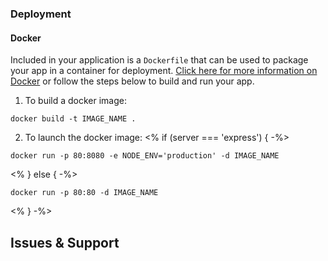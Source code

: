 ### Deployment

#### Docker

Included in your application is a ```Dockerfile``` that can be used to package your app in a container for deployment. [Click here for more information on Docker](https://docs.docker.com) or follow the steps below to build and run your app.

1. To build a docker image:
```
docker build -t IMAGE_NAME .
```
2. To launch the docker image:
<% if (server === 'express') { -%>
```
docker run -p 80:8080 -e NODE_ENV='production' -d IMAGE_NAME
```
<% } else { -%>
```
docker run -p 80:80 -d IMAGE_NAME
```
<% } -%>

## Issues & Support
